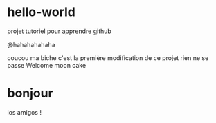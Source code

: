 # hello-world
projet tutoriel pour apprendre github

@hahahahahaha

coucou ma biche c'est la première modification de ce projet
rien ne se passe
Welcome moon cake

# bonjour

los amigos !
